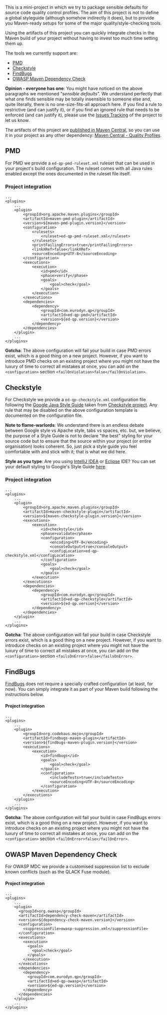 This is a mini-project in which we try to package sensible
defaults for source code quality control profiles. The aim of this project is not
to define a global styleguide (although somehow indirectly it does), but
to provide you Maven-ready setups for some of the major
quality/style-checking tools.

Using the artifacts of this project you can quickly integrate checks in
the Maven build of your project without having to invest too much time
setting them up.

The tools we currently support are:  

* [PMD](https://pmd.github.io)
* [Checkstyle](http://checkstyle.sourceforge.net)
* [FindBugs](http://findbugs.sourceforge.net/)
* [OWASP Maven Dependency Check](https://www.owasp.org/index.php/OWASP_Dependency_Check)

__Opinion - everyone has one__:
You might have noticed on the above paragraphs we mentioned
"_sensible defaults_". We understand perfectly that what one finds
sensible may be totally insensible to someone else and, quite literally,
there is no one-size-fits-all approach here. If you find a rule to
restrictive (and can justify it), or if you find an ignored rule that
needs to be enforced (and can justify it), please use the
[Issues Tracking](https://github.com/eurodyn/Maven-Quality-Profiles/issues)
of the project to let us know.

The artifacts of this project are
[published in Maven Central](http://search.maven.org/#search%7Cga%7C1%7Ccom.eurodyn.qp),
so you can use it in your project as any other dependency:
[Maven Central - Quality Profiles]().

## PMD
For PMD we provide a `ed-qp-pmd-ruleset.xml` ruleset that can be
used in your project's build configuration. The ruleset comes with all
Java rules enabled except the ones documented in the ruleset file itself.

### Project integration
```
...
<plugins>
    ...
    <plugin>
        <groupId>org.apache.maven.plugins</groupId>
        <artifactId>maven-pmd-plugin</artifactId>
        <version>${maven-pmd-plugin.version}</version>
        <configuration>
            <rulesets>
                <ruleset>ed-qp-pmd-ruleset.xml</ruleset>
            </rulesets>
            <printFailingErrors>true</printFailingErrors>
            <linkXRef>false</linkXRef>
            <sourceEncoding>UTF-8</sourceEncoding>
        </configuration>
        <executions>
            <execution>
                <id>pmd</id>
                <phase>verify</phase>
                <goals>
                    <goal>check</goal>
                </goals>
            </execution>
        </executions>
        <dependencies>
            <dependency>
                <groupId>com.eurodyn.qp</groupId>
                <artifactId>ed-qp-pmd</artifactId>
                <version>${ed-qp.version}</version>
            </dependency>
        </dependencies>
    </plugin>
    ...
</plugins>
```

__Gotcha__: The above configuration will fail your build in case PMD errors exist,
which is a good thing on a new project. However, if you want to introduce
PMD checks on an existing project where you might not have the luxury of
time to correct all mistakes at once, you can add
on the `<configuration>` section `<failOnViolation>false</failOnViolation>`.

## Checkstyle
For Checkstyle we provide a `ed-qp-checkstyle.xml` configuration file
following the [Google Java Style Guide](http://google.github.io/styleguide/javaguide.html)
taken from [Checkstyle project](https://github.com/checkstyle/checkstyle/tree/master/src/main/resources).
Any rule that may be disabled on the above configuration template is
documented on the configuration file.

__Note to flame-warlords__: We understand there is an endless debate between
Google style vs Apache style, tabs vs spaces, etc. but, we believe, the
purpose of a Style Guide is not to declare "the best" styling for your
source code but to ensure that the source within your project (or entire
organisation) looks coherent. So, just pick a style guide you feel
comfortable with and stick with it; that is what we did here.

__Style as you type__: Are you using [IntelliJ IDEA](https://www.jetbrains.com/idea/)
 or [Eclipse](https://eclipse.org/ide/) IDE? You can set your default
 styling to Google's Style Guide [here](https://github.com/google/styleguide).

### Project integration
```
...
<plugins>
    ...
    <plugin>
        <groupId>org.apache.maven.plugins</groupId>
        <artifactId>maven-checkstyle-plugin</artifactId>
        <version>${maven-checkstyle-plugin.version}</version>
        <executions>
            <execution>
                <id>checkstyle</id>
                <phase>validate</phase>
                <configuration>
                    <encoding>UTF-8</encoding>
                    <consoleOutput>true</consoleOutput>
                    <configLocation>ed-qp-checkstyle.xml</configLocation>
                </configuration>
                <goals>
                    <goal>check</goal>
                </goals>
            </execution>
        </executions>
        <dependencies>
            <dependency>
                <groupId>com.eurodyn.qp</groupId>
                <artifactId>ed-qp-checkstyle</artifactId>
                <version>${ed-qp.version}</version>
            </dependency>
        </dependencies>
    </plugin>
    ...
</plugins>
```

__Gotcha__: The above configuration will fail your build in case Checkstyle
 errors exist, which is a good thing on a new project. However, if you want
 to introduce checks on an existing project where you might not have the
 luxury of time to correct all mistakes at once, you can add on the
 `<configuration>` section `<failsOnError>false</failsOnError>`.

## FindBugs
[FindBugs](http://findbugs.sourceforge.net/) does not require a specially
crafted configuration (at least, for now). You can simply integrate it
as part of your Maven build following the instructions below.

#### Project integration
```
...
<plugins>
    ...
    <plugin>
        <groupId>org.codehaus.mojo</groupId>
        <artifactId>findbugs-maven-plugin</artifactId>
        <version>${findbugs-maven-plugin.version}</version>
        <executions>
            <execution>
                <id>findbugs</id>
                <goals>
                    <goal>check</goal>
                </goals>
                <configuration>
                    <includeTests>true</includeTests>
                    <sourceEncoding>UTF-8</sourceEncoding>
                </configuration>
            </execution>
        </executions>
    </plugin>
    ...
</plugins>
```

__Gotcha__: The above configuration will fail your build in case FindBugs
 errors exist, which is a good thing on a new project. However, if you want
 to introduce checks on an existing project where you might not have the
 luxury of time to correct all mistakes at once, you can add on the
 `<configuration>` section `<failOnError>false</failOnError>`.

## OWASP Maven Dependency Check
For OWASP MDC we provide a customised suppression list to exclude known
conflicts (such as the QLACK Fuse module).

#### Project integration
```
...
<plugins>
    ...
    <plugin>
      <groupId>org.owasp</groupId>
      <artifactId>dependency-check-maven</artifactId>
      <version>${dependency-check-maven.version}</version>
      <configuration>
        <suppressionFile>owasp-suppression.xml</suppressionFile>
      </configuration>
      <executions>
        <execution>
          <goals>
            <goal>check</goal>
          </goals>
        </execution>
      </executions>
      <dependencies>
        <dependency>
          <groupId>com.eurodyn.qp</groupId>
          <artifactId>ed-qp-owasp</artifactId>
          <version>${ed-qp.version}</version>
        </dependency>
      </dependencies>
    </plugin>
    ...
</plugins>
```